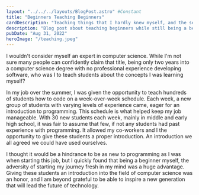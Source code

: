 ```yaml
---
layout: "../../../layouts/BlogPost.astro" #Constant
title: "Beginners Teaching Beginners"
cardDescription: "Teaching things that I hardly knew myself, and the secret superpower that it gave me."
description: "Blog post about teaching beginners while still being a beginner, and the advantage it gave me."
pubDate: "Aug 31, 2022"
heroImage: "/teaching.jpeg"
---
```



I wouldn't consider myself an expert in computer science. While I'm not sure many people can confidently claim that title, being only two
years into a computer science degree with no professional experience developing software, who was I to teach students about the concepts I was
learning myself?

In my job over the summer, I was given the opportunity to teach hundreds of students how to code on a week-over-week schedule. Each week, a
new group of students with varying levels of experience came, eager for an introduction to programming. This schedule is what helped keep my
job manageable. With 30 new students each week, mainly in middle and early high school, it was fair to assume that few, if not any students
had past experience with programming. It allowed my co-workers and I the opportunity to give these students a proper introduction. An introduction we all agreed we could have used ourselves.

I thought it would be a hindrance to be as new to programming as I was when starting this job, but I quickly found that being a beginner
myself, the adversity of starting my journey fresh in my mind was a huge advantage. Giving these students an introduction into the field of
computer science was an honor, and I am beyond grateful to be able to inspire a new generation that will lead the future of technology.